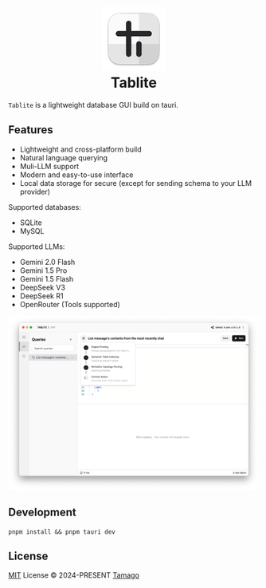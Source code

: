 <h1 align="center">
  <img src="./docs/AppIcon.png">
  <div>Tablite</div>
</h1>

`Tablite` is a lightweight database GUI build on tauri.

## Features

- Lightweight and cross-platform build
- Natural language querying
- Muli-LLM support
- Modern and easy-to-use interface
- Local data storage for secure (except for sending schema to your LLM provider)

Supported databases:

- SQLite
- MySQL

Supported LLMs:

- Gemini 2.0 Flash
- Gemini 1.5 Pro
- Gemini 1.5 Flash
- DeepSeek V3
- DeepSeek R1
- OpenRouter (Tools supported)

![Screenshot](./docs/Screenshot.png)

## Development

```
pnpm install && pnpm tauri dev
```

## License

[MIT](./LICENSE) License © 2024-PRESENT [Tamago](https://github.com/tmg0)
